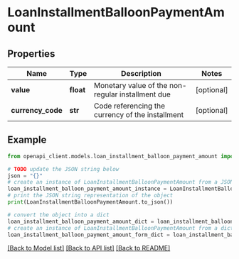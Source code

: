 # LoanInstallmentBalloonPaymentAmount


## Properties

Name | Type | Description | Notes
------------ | ------------- | ------------- | -------------
**value** | **float** | Monetary value of the non-regular installment due | [optional] 
**currency_code** | **str** | Code referencing the currency of the installment | [optional] 

## Example

```python
from openapi_client.models.loan_installment_balloon_payment_amount import LoanInstallmentBalloonPaymentAmount

# TODO update the JSON string below
json = "{}"
# create an instance of LoanInstallmentBalloonPaymentAmount from a JSON string
loan_installment_balloon_payment_amount_instance = LoanInstallmentBalloonPaymentAmount.from_json(json)
# print the JSON string representation of the object
print(LoanInstallmentBalloonPaymentAmount.to_json())

# convert the object into a dict
loan_installment_balloon_payment_amount_dict = loan_installment_balloon_payment_amount_instance.to_dict()
# create an instance of LoanInstallmentBalloonPaymentAmount from a dict
loan_installment_balloon_payment_amount_form_dict = loan_installment_balloon_payment_amount.from_dict(loan_installment_balloon_payment_amount_dict)
```
[[Back to Model list]](../README.md#documentation-for-models) [[Back to API list]](../README.md#documentation-for-api-endpoints) [[Back to README]](../README.md)


